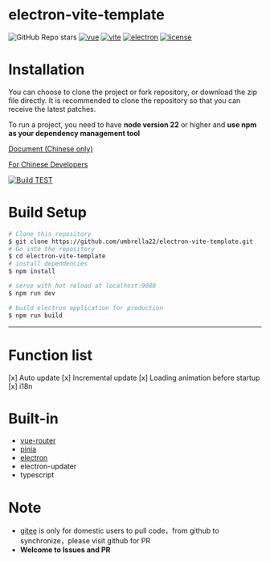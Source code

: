 # electron-vite-template

![GitHub Repo stars](https://img.shields.io/github/stars/umbrella22/electron-vite-template)
[![vue](https://img.shields.io/badge/vue-3.5.22-brightgreen.svg)](https://github.com/vuejs/vue-next)
[![vite](https://img.shields.io/badge/vite-7.1.11-brightgreen.svg)](https://github.com/vitejs/vite)
[![electron](https://img.shields.io/badge/electron-38.3.0-brightgreen.svg)](https://github.com/electron/electron)
[![license](https://img.shields.io/github/license/mashape/apistatus.svg)](https://github.com/umbrella22/electron-vite-template/blob/master/LICENSE)

# Installation

You can choose to clone the project or fork repository, or download the zip file directly. It is recommended to clone the repository so that you can receive the latest patches.

To run a project, you need to have **node version 22** or higher and **use npm as your dependency management tool**

[Document (Chinese only)](https://umbrella22.github.io/electron-vue-template-doc/)

[For Chinese Developers](/README_ZH.md)

[![Build TEST](https://github.com/umbrella22/electron-vite-template/actions/workflows/Build.yml/badge.svg)](https://github.com/umbrella22/electron-vite-template/actions/workflows/Build.yml)

# Build Setup

```bash
# Clone this repository
$ git clone https://github.com/umbrella22/electron-vite-template.git
# Go into the repository
$ cd electron-vite-template
# install dependencies
$ npm install

# serve with hot reload at localhost:9080
$ npm run dev

# build electron application for production
$ npm run build


```

---

# Function list

[x] Auto update
[x] Incremental update
[x] Loading animation before startup
[x] i18n

# Built-in

- [vue-router](https://next.router.vuejs.org/index.html)
- [pinia](https://pinia.esm.dev/)
- [electron](http://www.electronjs.org/docs)
- electron-updater
- typescript

# Note

- [gitee](https://gitee.com/Zh-Sky/electron-vite-template) is only for domestic users to pull code，from github to synchronize，please visit github for PR
- **Welcome to Issues and PR**
